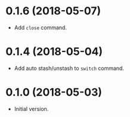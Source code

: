 # 0.1.6 (2018-05-07)

- Add `close` command.

# 0.1.4 (2018-05-04)

- Add auto stash/unstash to `switch` command.

# 0.1.0 (2018-05-03)

- Initial version.
